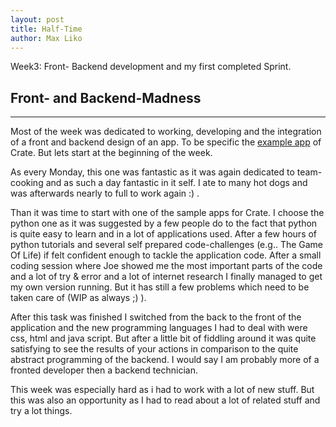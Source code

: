 ```yaml
---
layout: post
title: Half-Time
author: Max Liko
---
```


Week3: Front- Backend development and my first completed Sprint. 

## Front- and Backend-Madness
-----

Most of the week was dedicated to working, developing and the integration of a front and backend design of an app. 
To be specific the [example app](https://github.com/crate/crate-sample-apps) of Crate.
But lets start at the beginning of the week.

As every Monday, this one was fantastic as it was again dedicated to team-cooking and as such a day fantastic in it self. 
I ate to many hot dogs and was afterwards nearly to full to work again :) .

Than it was time to start with one of the sample apps for Crate. 
I choose the python one as it was suggested by a few people do to the fact that python is quite easy to learn and in a lot of applications used. 
After a few hours of python tutorials and several self prepared code-challenges (e.g.. The Game Of Life) if felt confident enough to tackle the application code. 
After a small coding session where Joe showed me the most important parts of the code and a lot of try & error and a lot of internet research I finally managed to get my own version running. 
But it has still a few problems which need to be taken care of (WIP as always ;) ). 

After this task was finished I switched from the back to the front of the application and the new programming languages I had to deal with were css, html and java script. 
But after a little bit of fiddling around it was quite satisfying to see the results of your actions in comparison to the quite abstract programming of the backend. I would say I am probably more of a fronted developer then a backend technician.  

This week was especially hard as i had to work with a lot of new stuff. 
But this was also an opportunity as I had to read about a lot of related stuff and try a lot things.
